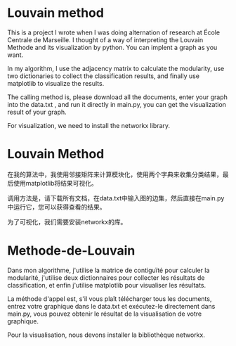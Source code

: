 # Louvain method
This is a project I wrote when I was doing alternation of research at École Centrale de Marseille. 
I thought of a way of interpreting the Louvain Methode and its visualization by python. You can implent a graph as you want.

In my algorithm, I use the adjacency matrix to calculate the modularity, use two dictionaries to collect the classification results, and finally use matplotlib to visualize the results.

The calling method is, please download all the documents, enter your graph into the data.txt , and run it directly in main.py, you can get the visualization result of your graph.

For visualization, we need to install the networkx library.

# Louvain Method
在我的算法中，我使用邻接矩阵来计算模块化，使用两个字典来收集分类结果，最后使用matplotlib将结果可视化。

调用方法是，请下载所有文档，在data.txt中输入图的边集，然后直接在main.py中运行它，您可以获得查看的结果。

为了可视化，我们需要安装networkx的库。

# Methode-de-Louvain
Dans mon algorithme, j'utilise la matrice de contiguïté pour calculer la modularité, j'utilise deux dictionnaires pour collecter les résultats de classification, et enfin j'utilise matplotlib pour visualiser les résultats.

La méthode d'appel est, s'il vous plaît télécharger tous les documents, entrez votre graphique dans le data.txt et exécutez-le directement dans main.py, vous pouvez obtenir le résultat de la visualisation de votre graphique.

Pour la visualisation, nous devons installer la bibliothèque networkx.
